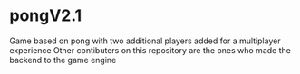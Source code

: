 # pongV2.1
Game based on pong with two additional players added for a multiplayer experience
Other contibuters on this repository are the ones who made the backend to the game engine

